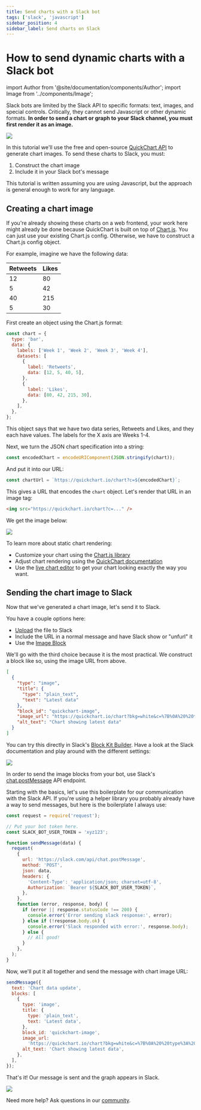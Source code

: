 ```yaml
---
title: Send charts with a Slack bot
tags: ['slack', 'javascript']
sidebar_position: 4
sidebar_label: Send charts on Slack
---
```


# How to send dynamic charts with a Slack bot

import Author from '@site/documentation/components/Author';
import Image from '../components/Image';

Slack bots are limited by the Slack API to specific formats: text, images, and special controls. Critically, they cannot send Javascript or other dynamic formats. **In order to send a chart or graph to your Slack channel, you must first render it as an image.**

<Image noBorder src="https://i.imgur.com/ab9fOuA.png" />

In this tutorial we'll use the free and open-source [QuickChart API](https://quickchart.io) to generate chart images. To send these charts to Slack, you must:

1. Construct the chart image
2. Include it in your Slack bot's message

This tutorial is written assuming you are using Javascript, but the approach is general enough to work for any language.

## Creating a chart image

If you're already showing these charts on a web frontend, your work here might already be done because QuickChart is built on top of [Chart.js](https://www.chartjs.org). You can just use your existing Chart.js config. Otherwise, we have to construct a Chart.js config object.

For example, imagine we have the following data:

| Retweets | Likes |
| -------- | ----- |
| 12       | 80    |
| 5        | 42    |
| 40       | 215   |
| 5        | 30    |

First create an object using the Chart.js format:

```js
const chart = {
  type: 'bar',
  data: {
    labels: ['Week 1', 'Week 2', 'Week 3', 'Week 4'],
    datasets: [
      {
        label: 'Retweets',
        data: [12, 5, 40, 5],
      },
      {
        label: 'Likes',
        data: [80, 42, 215, 30],
      },
    ],
  },
};
```

This object says that we have two data series, Retweets and Likes, and they each have values. The labels for the X axis are Weeks 1-4.

Next, we turn the JSON chart specification into a string:

```js
const encodedChart = encodeURIComponent(JSON.stringify(chart));
```

And put it into our URL:

```js
const chartUrl = `https://quickchart.io/chart?c=${encodedChart}`;
```

This gives a URL that encodes the `chart` object. Let's render that URL in an image tag:

```html
<img src="https://quickchart.io/chart?c=..." />
```

We get the image below:

<Image noBorder maxWidth={500} src="https://quickchart.io/chart?bkg=white&c=%7B%0A%20%20type%3A%20%27bar%27%2C%0A%20%20data%3A%20%7B%0A%20%20%20%20labels%3A%20%5B%27Week%201%27%2C%20%27Week%202%27%2C%20%27Week%203%27%2C%20%27Week%204%27%5D%2C%0A%20%20%20%20datasets%3A%20%5B%7B%0A%20%20%20%20%20%20label%3A%20%27Retweets%27%2C%0A%20%20%20%20%20%20data%3A%20%5B12%2C%205%2C%2040%2C%205%5D%0A%20%20%20%20%7D%2C%20%7B%0A%20%20%20%20%20%20label%3A%20%27Likes%27%2C%0A%20%20%20%20%20%20data%3A%20%5B80%2C%2042%2C%20215%2C%2030%5D%0A%20%20%20%20%7D%5D%0A%20%20%7D%0A%7D" />

To learn more about static chart rendering:

- Customize your chart using the [Chart.js library](https://www.chartjs.org/docs/2.9.4/charts/bar.html)
- Adjust chart rendering using the [QuickChart documentation](https://quickchart.io/documentation)
- Use the [live chart editor](https://quickchart.io/sandbox/) to get your chart looking exactly the way you want.

## Sending the chart image to Slack

Now that we've generated a chart image, let's send it to Slack.

You have a couple options here:

- [Upload](https://api.slack.com/methods/files.upload) the file to Slack
- Include the URL in a normal message and have Slack show or "unfurl" it
- Use the [Image Block](https://api.slack.com/reference/block-kit/blocks#image)

We'll go with the third choice because it is the most practical. We construct a block like so, using the image URL from above.

```json
[
  {
    "type": "image",
    "title": {
      "type": "plain_text",
      "text": "Latest data"
    },
    "block_id": "quickchart-image",
    "image_url": "https://quickchart.io/chart?bkg=white&c=%7B%0A%20%20type%3A%20%27bar%27%2C%0A%20%20data%3A%20%7B%0A%20%20%20%20labels%3A%20%5B%27Week%201%27%2C%20%27Week%202%27%2C%20%27Week%203%27%2C%20%27Week%204%27%5D%2C%0A%20%20%20%20datasets%3A%20%5B%7B%0A%20%20%20%20%20%20label%3A%20%27Retweets%27%2C%0A%20%20%20%20%20%20data%3A%20%5B12%2C%205%2C%2040%2C%205%5D%0A%20%20%20%20%7D%2C%20%7B%0A%20%20%20%20%20%20label%3A%20%27Likes%27%2C%0A%20%20%20%20%20%20data%3A%20%5B80%2C%2042%2C%20215%2C%2030%5D%0A%20%20%20%20%7D%5D%0A%20%20%7D%0A%7D",
    "alt_text": "Chart showing latest data"
  }
]
```

You can try this directly in Slack's [Block Kit Builder](https://api.slack.com/tools/block-kit-builder?mode=message&blocks=%5B%7B%22type%22%3A%22image%22%2C%22title%22%3A%7B%22type%22%3A%22plain_text%22%2C%22text%22%3A%22Latest%20data%22%7D%2C%22block_id%22%3A%22quickchart-image%22%2C%22image_url%22%3A%22https%3A%2F%2Fquickchart.io%2Fchart%3Fbkg%3Dwhite%26c%3D%257B%250A%2520%2520type%253A%2520%2527bar%2527%252C%250A%2520%2520data%253A%2520%257B%250A%2520%2520%2520%2520labels%253A%2520%255B%2527Week%25201%2527%252C%2520%2527Week%25202%2527%252C%2520%2527Week%25203%2527%252C%2520%2527Week%25204%2527%255D%252C%250A%2520%2520%2520%2520datasets%253A%2520%255B%257B%250A%2520%2520%2520%2520%2520%2520label%253A%2520%2527Retweets%2527%252C%250A%2520%2520%2520%2520%2520%2520data%253A%2520%255B12%252C%25205%252C%252040%252C%25205%255D%250A%2520%2520%2520%2520%257D%252C%2520%257B%250A%2520%2520%2520%2520%2520%2520label%253A%2520%2527Likes%2527%252C%250A%2520%2520%2520%2520%2520%2520data%253A%2520%255B80%252C%252042%252C%2520215%252C%252030%255D%250A%2520%2520%2520%2520%257D%255D%250A%2520%2520%257D%250A%257D%22%2C%22alt_text%22%3A%22Chart%20showing%20latest%20data%22%7D%5D). Have a look at the Slack documentation and play around with the different settings:

<Image noBorder src="https://i.imgur.com/NK6s8Lnl.png" />

In order to send the image blocks from your bot, use Slack's [chat.postMessage](https://api.slack.com/methods/chat.postMessage) API endpoint.

Starting with the basics, let's use this boilerplate for our communication with the Slack API. If you're using a helper library you probably already have a way to send messages, but here is the boilerplate I always use:

```js
const request = require('request');

// Put your bot token here.
const SLACK_BOT_USER_TOKEN = 'xyz123';

function sendMessage(data) {
  request(
    {
      url: 'https://slack.com/api/chat.postMessage',
      method: 'POST',
      json: data,
      headers: {
        'Content-Type': 'application/json; charset=utf-8',
        Authorization: `Bearer ${SLACK_BOT_USER_TOKEN}`,
      },
    },
    function (error, response, body) {
      if (error || response.statusCode !== 200) {
        console.error('Error sending slack response:', error);
      } else if (!response.body.ok) {
        console.error('Slack responded with error:', response.body);
      } else {
        // All good!
      }
    },
  );
}
```

Now, we'll put it all together and send the message with chart image URL:

```js
sendMessage({
  text: 'Chart data update',
  blocks: [
    {
      type: 'image',
      title: {
        type: 'plain_text',
        text: 'Latest data',
      },
      block_id: 'quickchart-image',
      image_url:
        'https://quickchart.io/chart?bkg=white&c=%7B%0A%20%20type%3A%20%27bar%27%2C%0A%20%20data%3A%20%7B%0A%20%20%20%20labels%3A%20%5B%27Week%201%27%2C%20%27Week%202%27%2C%20%27Week%203%27%2C%20%27Week%204%27%5D%2C%0A%20%20%20%20datasets%3A%20%5B%7B%0A%20%20%20%20%20%20label%3A%20%27Retweets%27%2C%0A%20%20%20%20%20%20data%3A%20%5B12%2C%205%2C%2040%2C%205%5D%0A%20%20%20%20%7D%2C%20%7B%0A%20%20%20%20%20%20label%3A%20%27Likes%27%2C%0A%20%20%20%20%20%20data%3A%20%5B80%2C%2042%2C%20215%2C%2030%5D%0A%20%20%20%20%7D%5D%0A%20%20%7D%0A%7D',
      alt_text: 'Chart showing latest data',
    },
  ],
});
```

That's it! Our message is sent and the graph appears in Slack.

<Image noBorder src="https://i.imgur.com/ab9fOuA.png" />

Need more help? Ask questions in our [community](https://community.quickchart.io/).

<Author />
